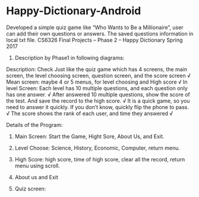 # Happy-Dictionary-Android
Developed a simple quiz game like “Who Wants to Be a Millionaire”, user can add their own questions or answers. The saved questions information in local txt file. 
CS6326 Final Projects – Phase 2 – Happy Dictionary
Spring 2017

1.	Description by Phase1 in following diagrams: 

Description:	Check
Just like the quiz game which has 4 screens, the main screen, the level choosing screen, question screen, and the score screen	√
Mean screen: maybe 4 or 5 menus, for level choosing and High score	√
In level Screen: Each level has 10 multiple questions, and each question only has one answer.	√
After answered 10 multiple questions, show the score of the test. And save the record to the high score.	√
It is a quick game, so you need to answer it quickly. If you don’t know, quickly flip the phone to pass.	√
The score shows the rank of each user, and time they answered	√

Details of the Program:

1.	Main Screen: Start the Game, Hight Sore, About Us, and Exit.
 






2.	Level Choose: Science, History, Economic, Computer, return menu.
 

3.	High Score: high score, time of high score, clear all the record, return menu using scroll.
  


4.	About us and Exit
  

5.	Quiz screen:
  



